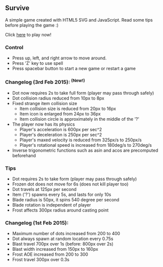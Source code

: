 ## Survive

A simple game created with HTML5 SVG and JavaScript. Read some tips before playing the game :)

Click <a href="https://rawgit.com/pciang/Survive/master/index.html" target="_blank">here</a> to play now!

### Control
* Press up, left, and right arrow to move around.
* Press 'Z' key to use spell
* Press spacebar button to start a new game or restart a game

### Changelog (3rd Feb 2015): <sup>(New!)</sup>
* Dot now requires 2s to take full form (player may pass through safely)
* Dot collision radius reduced from 10px to 8px
* Fixed strange item collision size
  * Item collision size is reduced from 20px to 16px
  * Item icon is enlarged from 24px to 36px
  * Item collision circle is approximately in the middle of the '?'
* The player now has its physics
  * Player's acceleration is 600px per sec^2
  * Player's deceleration is 250px per sec^2
  * Player's maxed velocity is reduced from 325px/s to 250px/s
  * Player's rotational speed is increased from 180deg/s to 270deg/s
* Inverse trigonometric functions such as asin and acos are precomputed beforehand

### Tips
* Dot requires 2s to take form (player may pass through safely)
* Frozen dot does not move for 6s (does not kill player too)
* Dot travels at 125px per second
* Item ('?') spawns every 5s, and lasts for only 10s
* Blade radius is 50px, it spins 540 degree per second
* Blade rotation is independent of player
* Frost affects 300px radius around casting point

### Changelog (1st Feb 2015):
* Maximum number of dots increased from 200 to 400
* Dot always spawn at random location every 0.75s
* Blast travel 700px over 1s (before: 800px over 2s)
* Blast width increased from 150px to 160px
* Frost AOE increased from 200 to 300
* Frost travel 300px over 0.3s
